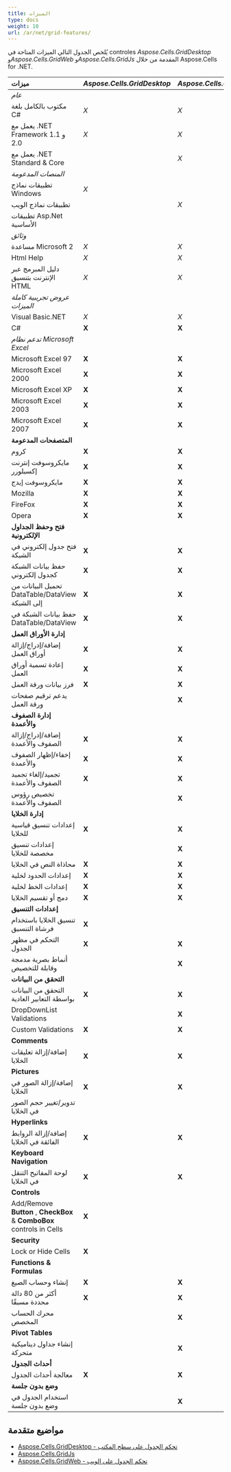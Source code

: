 ```yaml
---
title: الميزات
type: docs
weight: 10
url: /ar/net/grid-features/
---
```


يُلخص الجدول التالي الميزات المتاحة في controles *Aspose.Cells.GridDesktop* و*Aspose.Cells.GridWeb* و*Aspose.Cells.GridJs* المقدمة من خلال Aspose.Cells for .NET.

|ميزات|*Aspose.Cells.GridDesktop*|*Aspose.Cells.GridWeb*|*Aspose.Cells.GridJs*|
| :- | :- | :- | :- |
|*عام*| | | |
|مكتوب بالكامل بلغة C# |*X*|*X*|*X*|
|يعمل مع .NET Framework 1.1 و 2.0 |*X*|*X*| |
|يعمل مع .NET Standard & Core ||*X*|*X* |
|*المنصات المدعومة*| | | |
|تطبيقات نماذج Windows |*X*| | |
|تطبيقات نماذج الويب | |*X*| |
|تطبيقات Asp.Net الأساسية | ||*X* |
|*وثائق*| | | |
|مساعدة Microsoft 2 |*X*|*X*|*X*|
|Html Help |*X*|*X*|*X*|
|دليل المبرمج عبر الإنترنت بتنسيق HTML |*X*|*X*|*X*|
|*عروض تجريبية كاملة الميزات*| | | |
|Visual Basic.NET |*X*|*X*| |
|C# |**X**|**X**|**X**|
|*تدعم نظام Microsoft Excel*| | | |
|Microsoft Excel 97 |**X**|**X**|**X**|
|Microsoft Excel 2000 |**X**|**X**|**X**|
|Microsoft Excel XP |**X**|**X**|**X**|
|Microsoft Excel 2003 |**X**|**X**|**X**|
|Microsoft Excel 2007 |**X**|**X**|**X**|
|**المتصفحات المدعومة**| | | |
|كروم |**X**|**X**|**X** |
|مايكروسوفت إنترنت إكسبلورر |**X**|**X**| |
|مايكروسوفت إيدج |**X**|**X**|**X** |
|Mozilla |**X**|**X**|**X**|
|FireFox |**X**|**X**|**X**|
|Opera |**X**|**X**|**X**|
|**فتح وحفظ الجداول الإلكترونية**| | | |
|فتح جدول إلكتروني في الشبكة |**X**|**X**|**X**|
|حفظ بيانات الشبكة كجدول إلكتروني |**X**|**X**|**X**|
|تحميل البيانات من DataTable/DataView إلى الشبكة |**X**|**X**| |
|حفظ بيانات الشبكة في DataTable/DataView |**X**|**X**|**X**|
|**إدارة الأوراق العمل**| | | |
|إضافة/إدراج/إزالة أوراق العمل |**X**|**X**|**X**|
|إعادة تسمية أوراق العمل |**X**|**X**|**X**|
|فرز بيانات ورقة العمل| **X** | **X** | **X** |
|يدعم ترقيم صفحات ورقة العمل| | **X** | |
|**إدارة الصفوف والأعمدة**| | | |
|إضافة/إدراج/إزالة الصفوف والأعمدة| **X** | **X** | **X** |
|إخفاء/إظهار الصفوف والأعمدة| **X** | **X** | |
|تجميد/إلغاء تجميد الصفوف والأعمدة| **X** | **X** | **X** |
|تخصيص رؤوس الصفوف والأعمدة| | **X** | |
|**إدارة الخلايا**| | | |
|إعدادات تنسيق قياسية للخلايا| **X** | **X** | **X** |
|إعدادات تنسيق مخصصة للخلايا| | **X** | |
|محاذاة النص في الخلايا| **X** | **X** | **X** |
|إعدادات الحدود لخلية| **X** | **X** | **X** |
|إعدادات الخط لخلية| **X** | **X** | **X** |
|دمج أو تقسيم الخلايا| **X** | **X** | **X** |
|**إعدادات التنسيق**| | | |
|تنسيق الخلايا باستخدام فرشاة التنسيق| **X** | | **X** |
|التحكم في مظهر الجدول| **X** | **X** | |
|أنماط بصرية مدمجة وقابلة للتخصيص| | **X** | |
|**التحقق من البيانات**| | | |
|التحقق من البيانات بواسطة التعابير العادية| **X** | **X** | |
|DropDownList Validations | |**X**|**X**|
|Custom Validations |**X**|**X**| |
|**Comments**| | | |
|إضافة/إزالة تعليقات الخلايا|**X**|**X**|**X**|
|**Pictures**| | | |
|إضافة/إزالة الصور في الخلايا|**X**|**X**|**X**|
|تدوير/تغيير حجم الصور في الخلايا|||**X**|
|**Hyperlinks**| | | |
|إضافة/إزالة الروابط الفائقة في الخلايا|**X**|**X**|**X**|
|**Keyboard Navigation**| | | |
|لوحة المفاتيح التنقل في الخلايا|**X**|**X**|**X**|
|**Controls**| | | |
|Add/Remove **Button** , **CheckBox** & **ComboBox** controls in Cells |**X**| | |
|**Security**| | | |
|Lock or Hide Cells |**X**| | |
|**Functions & Formulas**| | | |
|إنشاء وحساب الصيغ|**X**|**X**|**X**|
|أكثر من 80 دالة محددة مسبقًا|**X**|**X**|**X**|
|محرك الحساب المخصص| |**X**|**X**|
|**Pivot Tables**| | | |
|إنشاء جداول ديناميكية متحركة| |**X**|
|**أحداث الجدول**| | | |
|معالجة أحداث الجدول| **X**|**X**| |
|**وضع بدون جلسة**| | | |
|استخدام الجدول في وضع بدون جلسة| |**X**| |

## **مواضيع متقدمة**
- [Aspose.Cells.GridDesktop - تحكم الجدول على سطح المكتب](/cells/ar/net/aspose-cells-griddesktop-desktop-grid-control/)
- [Aspose.Cells.GridJs](/cells/ar/net/aspose-cells-gridjs-features/)
- [Aspose.Cells.GridWeb - تحكم الجدول على الويب](/cells/ar/net/aspose-cells-gridweb-web-grid-control/)
